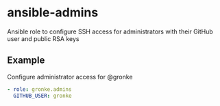 ansible-admins
==============
Ansible role to configure SSH access for administrators with their GitHub user and public RSA keys

Example
-------
Configure administrator access for @gronke
```yaml
- role: gronke.admins
  GITHUB_USER: gronke  
``` 
